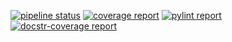 [![pipeline status](http://predator.nrl.navy.mil/padamson/nepc/badges/master/pipeline.svg)](http://predator.nrl.navy.mil/padamson/nepc/commits/master)
[![coverage report](http://predator.nrl.navy.mil/padamson/nepc/badges/master/coverage.svg)](http://predator.nrl.navy.mil/padamson/nepc/commits/master)
[![pylint report](http://predator.nrl.navy.mil/padamson/nepc/-/jobs/artifacts/master/raw/public/pylint.svg?job=pylint)](http://predator.nrl.navy.mil/padamson/nepc/commits/master)
[![docstr-coverage report](http://predator.nrl.navy.mil/padamson/nepc/-/jobs/artifacts/master/raw/public/docstr-coverage.svg?job=sphinx)](http://predator.nrl.navy.mil/padamson/nepc/commits/master)
